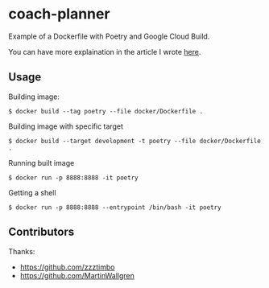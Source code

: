# coach-planner

Example of a Dockerfile with Poetry and Google Cloud Build.

You can have more explaination in the article I wrote [here](https://bmaingret.github.io/blog/2021-11-15-Docker-and-Poetry).

## Usage

Building image:
```console
$ docker build --tag poetry --file docker/Dockerfile .
```

Building image with specific target
```console
$ docker build --target development -t poetry --file docker/Dockerfile .
```


Running built image
```console
$ docker run -p 8888:8888 -it poetry
```

Getting a shell
```console
$ docker run -p 8888:8888 --entrypoint /bin/bash -it poetry
```


## Contributors

Thanks:

* https://github.com/zzztimbo 
* https://github.com/MartinWallgren 
